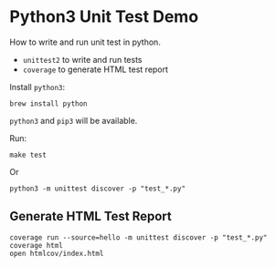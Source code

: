 Python3 Unit Test Demo
=========================

How to write and run unit test in python.

- `unittest2` to write and run tests
- `coverage` to generate HTML test report

Install `python3`:

```
brew install python
```

`python3` and `pip3` will be available.

Run:

```
make test
```

Or

```
python3 -m unittest discover -p "test_*.py"
```

Generate HTML Test Report
-------------------------

```
coverage run --source=hello -m unittest discover -p "test_*.py"
coverage html
open htmlcov/index.html
```

